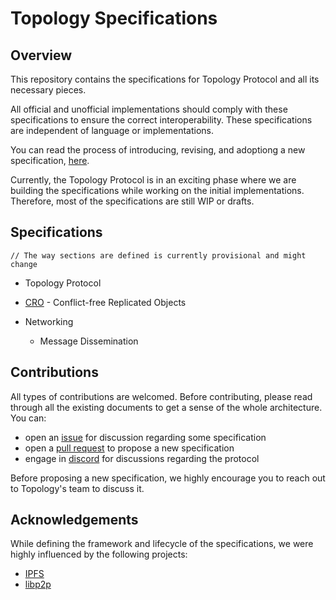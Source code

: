 # Topology Specifications

## Overview

This repository contains the specifications for Topology Protocol and all its necessary pieces.

All official and unofficial implementations should comply with these specifications to ensure the correct interoperability.
These specifications are independent of language or implementations.

You can read the process of introducing, revising, and adoptiong a new specification, [here](framework.md).

Currently, the Topology Protocol is in an exciting phase where we are building the specifications while working on the initial implementations.
Therefore, most of the specifications are still WIP or drafts.

## Specifications

`// The way sections are defined is currently provisional and might change`
- Topology Protocol
- [CRO](cro) - Conflict-free Replicated Objects

- Networking
    - Message Dissemination

## Contributions

All types of contributions are welcomed. Before contributing, please read through all the existing documents to get a sense of the whole architecture. You can:
- open an [issue](https://github.com/topology-foundation/specs/issues) for discussion regarding some specification
- open a [pull request](https://github.com/topology-foundation/specs/pulls) to propose a new specification
- engage in [discord](https://discord.gg/k9Rcc7NuYc) for discussions regarding the protocol

Before proposing a new specification, we highly encourage you to reach out to Topology's team to discuss it.

## Acknowledgements

While defining the framework and lifecycle of the specifications, we were highly influenced by the following projects:
- [IPFS](https://github.com/ipfs/specs)
- [libp2p](https://github.com/libp2p/specs/tree/master)
